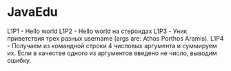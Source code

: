 # JavaEdu
L1P1 - Hello world
L1P2 - Hello world на стероидах
L1P3 - Уник приветствия трех разных username (args are: Athos Porthos Aramis).
L1P4 - Получаем из командной строки 4 числовых аргумента и суммируем их. Если в качестве одного из аргументов введено не число, выводим ошибку.
 
